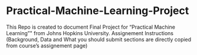 # Practical-Machine-Learning-Project
This Repo is created to document Final Project for “Practical Machine Learning”" from Johns Hopkins University. Assignement Instructions
(Background, Data and What you should submit sections are directly copied from course’s assignement page)
